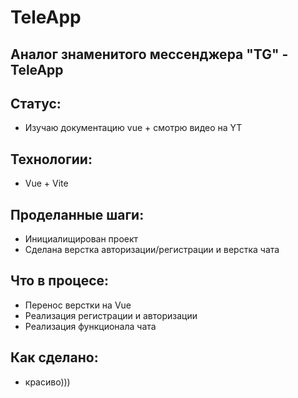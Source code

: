 # TeleApp

## Аналог знаменитого мессенджера "TG" - TeleApp

## Статус:
- Изучаю документацию vue + смотрю видео на YT

## Технологии:

- Vue + Vite

## Проделанные шаги:

- Инициалищирован проект
- Сделана верстка авторизации/регистрации и верстка чата

## Что в процесе:

- Перенос верстки на Vue
- Реализация регистрации и авторизации
- Реализация функционала чата

## Как сделано:

- красиво)))

